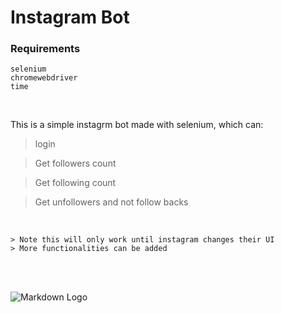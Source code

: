 # Instagram Bot

### Requirements
```
selenium
chromewebdriver
time
```

<br>

This is a simple instagrm bot made with selenium, which can:
> login

> Get followers count

> Get following count

> Get unfollowers and not follow backs


<br>

```
> Note this will only work until instagram changes their UI
> More functionalities can be added
```

<br><br>

![Markdown Logo](https://www.instagram.com/static/images/ico/xxhdpi_launcher.png/99cf3909d459.png)